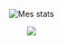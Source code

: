<p align="center"> <img align="center" src="https://github-readme-stats.vercel.app/api?username=HyZxx&show_icons=true&include_all_commits=true&show_icons=true&title_color=fff&icon_color=79ff97&text_color=9f9f9f&bg_color=151515" alt="Mes stats" /> </p>

<p align="center"> <img align="center" src="![HYZxx GitHub stats](https://github-readme-stats.vercel.app/api?username=HyZxx&count_private=true)

" /></p>

